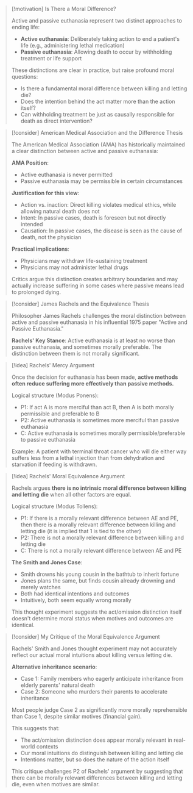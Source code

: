 > [!motivation] Is There a Moral Difference?
> 
> Active and passive euthanasia represent two distinct approaches to ending life:
> 
> - **Active euthanasia**: Deliberately taking action to end a patient's life (e.g., administering lethal medication)
> - **Passive euthanasia**: Allowing death to occur by withholding treatment or life support
> 
> These distinctions are clear in practice, but raise profound moral questions:
> 
> - Is there a fundamental moral difference between killing and letting die?
> - Does the intention behind the act matter more than the action itself?
> - Can withholding treatment be just as causally responsible for death as direct intervention?

> [!consider] American Medical Association and the Difference Thesis
> 
> The American Medical Association (AMA) has historically maintained a clear distinction between active and passive euthanasia:
> 
> **AMA Position**:
> 
> - Active euthanasia is never permitted
> - Passive euthanasia may be permissible in certain circumstances
> 
> **Justification for this view**:
> 
> - Action vs. inaction: Direct killing violates medical ethics, while allowing natural death does not
> - Intent: In passive cases, death is foreseen but not directly intended
> - Causation: In passive cases, the disease is seen as the cause of death, not the physician
> 
> **Practical implications**:
> 
> - Physicians may withdraw life-sustaining treatment
> - Physicians may not administer lethal drugs
> 
> Critics argue this distinction creates arbitrary boundaries and may actually increase suffering in some cases where passive means lead to prolonged dying.

> [!consider] James Rachels and the Equivalence Thesis
> 
> Philosopher James Rachels challenges the moral distinction between active and passive euthanasia in his influential 1975 paper "Active and Passive Euthanasia."
> 
> **Rachels' Key Stance**: Active euthanasia is at least no worse than passive euthanasia, and sometimes morally preferable. The distinction between them is not morally significant.

> [!idea] Rachels' Mercy Argument
> 
> Once the decision for euthanasia has been made, **active methods often reduce suffering more effectively than passive methods.**
> 
> Logical structure (Modus Ponens):
> 
> - P1: If act A is more merciful than act B, then A is both morally permissible and preferable to B
> - P2: Active euthanasia is sometimes more merciful than passive euthanasia
> - C: Active euthanasia is sometimes morally permissible/preferable to passive euthanasia
> 
> Example: A patient with terminal throat cancer who will die either way suffers less from a lethal injection than from dehydration and starvation if feeding is withdrawn.

> [!idea] Rachels' Moral Equivalence Argument
> 
> Rachels argues **there is no intrinsic moral difference between killing and letting die** when all other factors are equal.
> 
> Logical structure (Modus Tollens):
> 
> - P1: If there is a morally relevant difference between AE and PE, then there is a morally relevant difference between killing and letting die (it is implied that 1 is tied to the other)
> - P2: There is not a morally relevant difference between killing and letting die
> - C: There is not a morally relevant difference between AE and PE
> 
> **The Smith and Jones Case**:
> 
> - Smith drowns his young cousin in the bathtub to inherit fortune
> - Jones plans the same, but finds cousin already drowning and merely watches
> - Both had identical intentions and outcomes
> - Intuitively, both seem equally wrong morally
> 
> This thought experiment suggests the act/omission distinction itself doesn't determine moral status when motives and outcomes are identical.

> [!consider] My Critique of the Moral Equivalence Argument
> 
> Rachels' Smith and Jones thought experiment may not accurately reflect our actual moral intuitions about killing versus letting die.
> 
> **Alternative inheritance scenario**:
> 
> - Case 1: Family members who eagerly anticipate inheritance from elderly parents' natural death
> - Case 2: Someone who murders their parents to accelerate inheritance
> 
> Most people judge Case 2 as significantly more morally reprehensible than Case 1, despite similar motives (financial gain).
> 
> This suggests that:
> 
> - The act/omission distinction does appear morally relevant in real-world contexts
> - Our moral intuitions do distinguish between killing and letting die
> - Intentions matter, but so does the nature of the action itself
> 
> This critique challenges P2 of Rachels' argument by suggesting that there can be morally relevant differences between killing and letting die, even when motives are similar.


